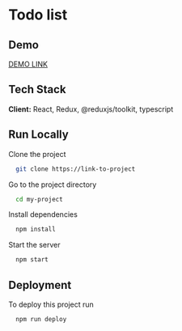 
# Todo list



## Demo

[DEMO LINK](https://ruslik87.github.io/to-do-list/)


## Tech Stack

**Client:** React, Redux, @reduxjs/toolkit, typescript




## Run Locally

Clone the project

```bash
  git clone https://link-to-project
```

Go to the project directory

```bash
  cd my-project
```

Install dependencies

```bash
  npm install
```

Start the server

```bash
  npm start
```


## Deployment

To deploy this project run

```bash
  npm run deploy
```

